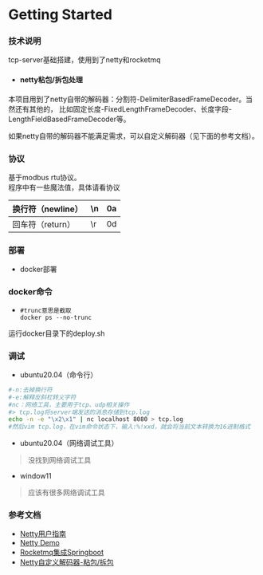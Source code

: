 # Getting Started

### 技术说明
tcp-server基础搭建，使用到了netty和rocketmq
- #### netty粘包/拆包处理
本项目用到了netty自带的解码器：分割符-DelimiterBasedFrameDecoder。当然还有其他的，
比如固定长度-FixedLengthFrameDecoder、长度字段-LengthFieldBasedFrameDecoder等。

如果netty自带的解码器不能满足需求，可以自定义解码器（见下面的参考文档）。
### 协议
基于modbus rtu协议。  
程序中有一些魔法值，具体请看协议

| 换行符（newline） | \n | 0a |
|-------------|---|---|
 | 回车符（return） | \r | 0d |

### 部署
- docker部署
### docker命令
- ```shell
  #trunc意思是截取
  docker ps --no-trunc
  ```

  
运行docker目录下的deploy.sh

### 调试
- ubuntu20.04（命令行）
```bash
#-n:去掉换行符
#-e:解释反斜杠转义字符
#nc：网络工具，主要用于tcp、udp相关操作
#> tcp.log将server端发送的消息存储到tcp.log
echo -n -e "\x2\x1" | nc localhost 8080 > tcp.log
#然后vim tcp.log，在vim命令状态下，输入:%!xxd，就会将当前文本转换为16进制格式
```
- ubuntu20.04（网络调试工具）
> 没找到网络调试工具
- window11
> 应该有很多网络调试工具
### 参考文档

- [Netty用户指南](https://netty.io/wiki/user-guide-for-4.x.html)
- [Netty Demo](https://github.com/netty/netty/tree/4.1/example)
- [Rocketmq集成Springboot](https://github.com/apache/rocketmq-spring)
- [Netty自定义解码器-粘包/拆包](https://blog.csdn.net/qincidong/article/details/82656593)